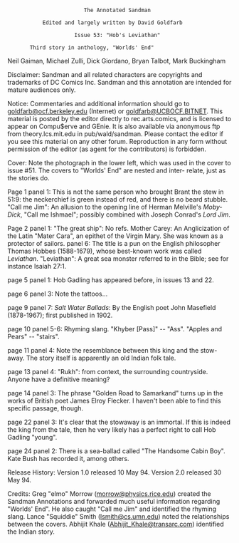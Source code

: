                             The Annotated Sandman

               Edited and largely written by David Goldfarb

                         Issue 53: "Hob's Leviathan"

		   Third story in anthology, "Worlds' End"

 Neil Gaiman, Michael Zulli, Dick Giordano, Bryan Talbot, Mark Buckingham

Disclaimer:  Sandman and all related characters are copyrights and trademarks
of DC Comics Inc.  Sandman and this annotation are intended for mature
audiences only.

Notice:  Commentaries and additional information should go to
goldfarb@ocf.berkeley.edu (Internet) or goldfarb@UCBOCF.BITNET.  This material
is posted by the editor directly to rec.arts.comics, and is licensed
to appear on Compu$erve and GEnie.  It is also available via anonymous ftp
from theory.lcs.mit.edu in pub/wald/sandman.  Please contact the editor if you
see this material on any other forum.  Reproduction in any form without
permission of the editor (as agent for the contributors) is forbidden.

Cover: Note the photograph in the lower left, which was used in the
cover to issue #51. The covers to "Worlds' End"  are nested and inter-
relate, just as the stories do.

Page 1 panel 1: This is not the same person who brought Brant the stew in 51:9: 
the neckerchief is green instead of red, and there is no beard stubble.
"Call me Jim": An allusion to the opening line of Herman Melville's _Moby-
Dick_, "Call me Ishmael"; possibly combined with Joseph Conrad's _Lord
Jim_.

Page 2 panel 1: "The great ship": No refs. Mother Carey: An Anglicization of
the Latin "Mater Cara", an epithet of the Virgin Mary. She was known as a 
protector of sailors.
           panel 6: The title is a pun on the English philosopher Thomas Hobbes
(1588-1679), whose best-known work was called _Leviathan_. 
"Leviathan": A great sea monster referred to in the Bible; see for instance
Isaiah 27:1.

page 5 panel 1: Hob Gadling has appeared before, in issues 13 and 22.

page 6 panel 3: Note the tattoos...

page 9 panel 7: _Salt Water Ballads_: By the English poet John Masefield
(1878-1967); first published in 1902.

page 10 panel 5-6: Rhyming slang. "Khyber [Pass]" -- "Ass". "Apples and
Pears" -- "stairs".

page 11 panel 4: Note the resemblance between this king and the stow-
away.  The story itself is apparently an old Indian folk tale.

page 13 panel 4: "Rukh": from context, the surrounding countryside.
Anyone have a definitive meaning?

page 14 panel 3: The phrase "Golden Road to Samarkand" turns up in the 
works of British poet James Elroy Flecker. I haven't been able to find this
specific passage, though.

page 22 panel 3: It's clear that the stowaway is an immortal. If this is
indeed the king from the tale, then he very likely has a perfect right to 
call Hob Gadling "young".

page 24 panel 2: There is a sea-ballad called "The Handsome Cabin Boy".
Kate Bush has recorded it, among others.

Release History: 
Version 1.0 released 10 May 94.
Version 2.0 released 30 May 94.

Credits: 
	Greg "elmo" Morrow (morrow@physics.rice.edu) created the Sandman
Annotations and forwarded much useful information regarding "Worlds' End". 
He also caught "Call me Jim" and identified the rhyming slang.
	Lance "Squiddie" Smith (lsmith@cs.umn.edu) noted the relationships
between the covers.
	Abhijit Khale (Abhijit_Khale@transarc.com) identified the Indian
story.
